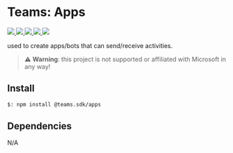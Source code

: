 # Teams: Apps

<p>
    <a href="https://www.npmjs.com/package/@teams.sdk/apps" target="_blank">
        <img src="https://img.shields.io/npm/v/@teams.sdk/apps" />
    </a>
    <a href="https://www.npmjs.com/package/@teams.sdk/apps?activeTab=code" target="_blank">
        <img src="https://img.shields.io/bundlephobia/min/@teams.sdk/apps" />
    </a>
    <a href="https://www.npmjs.com/package/@teams.sdk/apps?activeTab=dependencies" target="_blank">
        <img src="https://img.shields.io/librariesio/release/npm/@teams.sdk/apps" />
    </a>
    <a href="https://www.npmjs.com/package/@teams.sdk/apps" target="_blank">
        <img src="https://img.shields.io/npm/dw/@teams.sdk/apps" />
    </a>
    <a href="https://aacebo.github.io/teams-sdk-js" target="_blank">
        <img src="https://img.shields.io/badge/📖 docs-open-blue" />
    </a>
</p>

used to create apps/bots that can send/receive activities.

> ⚠️ **Warning**: this project is not supported or affiliated with Microsoft in any way!

## Install

```bash
$: npm install @teams.sdk/apps
```

## Dependencies

N/A
